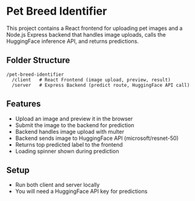# Pet Breed Identifier

This project contains a React frontend for uploading pet images and a Node.js Express backend that handles image uploads, calls the HuggingFace inference API, and returns predictions.

## Folder Structure

```
/pet-breed-identifier
  /client   # React Frontend (image upload, preview, result)
  /server   # Express Backend (predict route, HuggingFace API call)
```

## Features

- Upload an image and preview it in the browser
- Submit the image to the backend for prediction
- Backend handles image upload with multer
- Backend sends image to HuggingFace API (microsoft/resnet-50)
- Returns top predicted label to the frontend
- Loading spinner shown during prediction

## Setup

- Run both client and server locally
- You will need a HuggingFace API key for predictions

